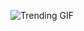 ![Trending GIF](https://media0.giphy.com/media/v1.Y2lkPThiYjIxNzcyMHBrMDBmcWl5cDN1Z2N2NzJnNzdwc2YyY3ExZjljeTc3bnk1bTd6eiZlcD12MV9naWZzX3NlYXJjaCZjdD1n/GfLyPobJEnWDBJOhye/giphy.gif)
